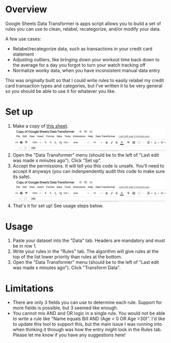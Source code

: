 # Overview

Google Sheets Data Transformer is apps script allows you to build a set of rules you can use to clean, relabel, recategorize, and/or modify your data.

A few use cases:

- Relabel/recategorize data, such as transactions in your credit card statement
- Adjusting outliers, like bringing down your workout time back down to the average for a day you forgot to turn your watch tracking off
- Normalize wonky data, when you have inconsistent manual data entry

This was originally built so that I could write rules to easily relabel my credit card transaction types and categories, but I've written it to be very general so you should be able to use it for whatever you like.

# Set up

1. Make a copy of [this sheet](https://docs.google.com/spreadsheets/d/1exUF-Sya992lcHp98JoRRGb7Lxc_B4xLyprpzyJWzNE).
   ![Menu](/readmeImages/menu.png "Menu")
2. Open the "Data Transformer" menu (should be to the left of "Last edit was made x minutes ago"). Click "Set up".
3. Accept the permissions. It will tell you this code is unsafe. You'll need to accept it anyways (you can indenpendently audit this code to make sure its safe).
   ![Menu](/readmeImages/menu.png "Menu")
4. That's it for set up! See usage steps below.

# Usage

1. Paste your dataset into the "Data" tab. Headers are mandatory and must be in row 1.
2. Write your rules in the "Rules" tab. The algorithm will give rules at the top of the list lower priority than rules at the bottom.
3. Open the "Data Transformer" menu (should be to the left of "Last edit was made x minutes ago"). Click "Transform Data".

# Limitations

- There are only 3 fields you can use to determine each rule. Support for more fields is possible, but 3 seemed like enough.
- You cannot mix AND and OR logic in a single rule. You would not be able to write a rule like "Name equals Bill AND (Age < 0 OR Age >30)". I'd like to update this tool to support this, but the main issue I was running into when thinking it through was how the entry might look in the Rules tab. Please let me know if you have any suggestions here!
